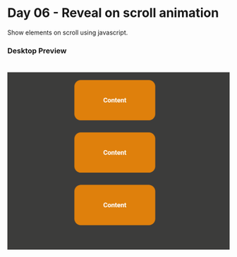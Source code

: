 # Day 06 - Reveal on scroll animation

Show elements on scroll using javascript.

### Desktop Preview

<h1 align="center">
  <img alt="Desktop preview" src="imgs/preview-imgs/desktop.gif" />
</h1>
